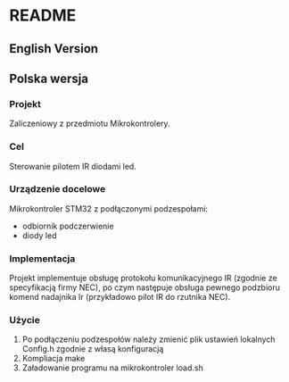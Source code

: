 # README
## English Version
## Polska wersja

### Projekt
Zaliczeniowy z przedmiotu Mikrokontrolery.

### Cel
Sterowanie pilotem IR diodami led.

### Urządzenie docelowe
Mikrokontroler STM32 z podłączonymi podzespołami:
* odbiornik podczerwienie
* diody led

### Implementacja
Projekt implementuje obsługę protokołu komunikacyjnego IR (zgodnie ze specyfikacją firmy NEC),
po czym następuje obsługa pewnego podzbioru komend nadajnika Ir (przykładowo pilot IR do rzutnika NEC).


### Użycie
1. Po podłączeniu podzespołów należy zmienić plik ustawień lokalnych Config.h
zgodnie z własą konfiguracją
2. Kompliacja 
make
3. Załadowanie programu na mikrokontroler
load.sh


